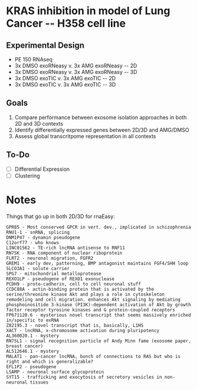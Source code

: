# KRAS inhibition in model of Lung Cancer -- H358 cell line

## Experimental Design

 - PE 150 RNAseq
 - 3x DMSO exoRNeasy v. 3x AMG exoRNeasy -- 2D
 - 3x DMSO exoRNeasy v. 3x AMG exoRNeasy -- 3D
 - 3x DMSO exoTIC v. 3x AMG exoTIC -- 2D
 - 3x DMSO exoTIC v. 3x AMG exoTIC -- 3D

## Goals

1. Compare performance between exosome isolation approaches in both 2D and 3D contexts
2. Identify differentially expressed genes between 2D/3D and AMG/DMSO
3. Assess global transcritpome representation in all contexts

## To-Do

- [ ] Differential Expression
- [ ] Clustering

# Notes

Things that go up in both 2D/3D for rnaEasy:

    GPR85 - Most conserved GPCR in vert. dev., implicated in schizophrenia
    RNU1-1 - snRNA, splicing
    DNM1P47 - dynamin pseudogene
    C12orf77 - who knows
    LINC01562 - TE-rich lncRNA antisense to RNF11
    RN7SK - RNA component of nuclear riboprotein
    FLRT2 - neuronal migration, FGFR2
    GREM1 - early dev, patterning, BMP antagonist maintains FGF4/SHH loop
    SLCO3A1 - solute carrier
    SPG7 - mitochondrial metalloprotease
    REXO1LP - pseudogene of REXO1 exonuclease
    PCDH9 - proto-cadherin, cell to cell neuronal stuff
    CCDC88A - actin-binding protein that is activated by the serine/threonine kinase Akt and plays a role in cytoskeleton remodeling and cell migration. enhances Akt signaling by mediating phosphoinositide 3-kinase (PI3K)-dependent activation of Akt by growth factor receptor tyrosine kinases and G protein-coupled receptors
    FP671120.6 - mysterious novel transcript that seems massively enriched in/specific to exRNA
    Z82195.3 - novel transcript that is, basically, L1HS
    XACT - lncRNA, x-chromosome activation during pluripotency
    AL360020.1 - mystery
    RN7SL1 - signal recognition particle of Andy Minn fame (exosome paper, breast cancer)
    AL512646.1 - mystery
    MALAT1 - pan-cancer lncRNA, bunch of connections to RAS but who is right and which is generalizable?
    EFL1P2 - pseudogene
    LSAMP - neuronal surface glycoprotein
    SYT15 - trafficking and exocytosis of secretory vesicles in non-neuronal tissues


